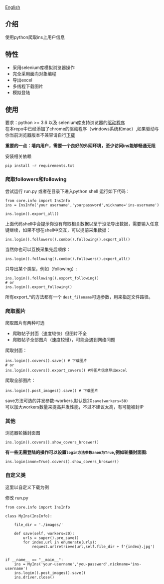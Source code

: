 [English](https://github.com/zengzhengrong/ins-scraping/blob/master/README-English.md)

## 介绍

使用python爬取ins上用户信息

## 特性
- 采用selenium库模拟浏览器操作
- 完全采用面向对象编程
- 导出excel
- 多线程下载图片
- 模拟登陆

## 使用

要求：python >= 3.6 以及 selenium库支持浏览器的[驱动程序](https://selenium-python.readthedocs.io/installation.html)  
在本repo中已经添加了chrome的驱动程序（windows系统和mac）,如果驱动与你当前浏览器版本不兼容请自行[下载](https://sites.google.com/a/chromium.org/chromedriver/downloads)  

**重要的一点：墙内用户，需要一个良好的外网环境，至少访问ins能够畅通无阻**

安装相关依赖

```
pip install -r requirements.txt
```
### 爬取followers和following
尝试运行 run.py
或者在目录下进入python shell 运行如下代码：
```
from core.info import InsInfo
ins = InsInfo('your username','yourpassword',nickname='ins-username')

ins.login().export_all()
```
上面代码shell中会提示你没有爬取相关数据以至于没法导出数据，需要输入任意键继续，如果不想在shell中交互，可以提前采集数据：  
```
ins.login().followers().combo().following().export_all()
```
当然你也可以互换采集先后顺序：
```
ins.login().following().combo().followers().export_all()
```
只导出某个类型，例如（following）:
```
ins.login().following().export_following() 
# or
ins.login().export_following() 
```
所有export_*的方法都有一个 ```dest_filename```可选参数，用来指定文件路径。
### 爬取图片

爬取图片有两种可选
- 爬取帖子封面（速度较快）但图片不全
- 爬取帖子全部图片（速度较慢），可能会遇到网络问题

爬取封面：

```
ins.login().covers().save() # 下载图片
# or 
ins.login().covers().export_covers() #将图片信息导出excel
```

爬取全部图片：

```
ins.login().post_images().save() # 下载图片
```

save方法可选的并发参数-workers,默认是20```save(workers=50)```  
可以加大workers数量来提高并发性能，不过不建议太高，有可能被封IP

### 其他

浏览器轮播封面图

```
ins.login().covers().show_covers_broswer()
```
**有一些无需登陆的操作可以设置```login方法参数anon为True```,例如轮播封面图:**
```
ins.login(anon=True).covers().show_covers_broswer()
```

### 自定义类

这里以自定义下载为例

修改 run.py
```
from core.info import InsInfo

class MyIns(InsInfo):

    file_dir = './images/'

    def save(self, workers=20):
        urls = super().pre_save()
        for index,url in enumerate(urls):
            request.urlretrieve(url,self.file_dir + f'{index}.jpg')
        

if __name__ == "__main__":
    ins = MyIns('your-username','you-password',nickname='ins-username')
    ins.login().post_images().save()
    ins.driver.close()
```
